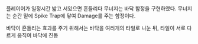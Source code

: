 플레이어가 일정시간 밟고 서있으면 흔들리다 무너지는 바닥 함정을 구현하였다.
무너지는 순간 밑에 Spike Trap에 닿여 Damage를 주는 함정이다.

바닥이 흔들리는 효과를 주기 위해서는 바닥을 여러개의 타일로 나눈 뒤, 타일이 서로 다르게 움직여 바닥에 진동